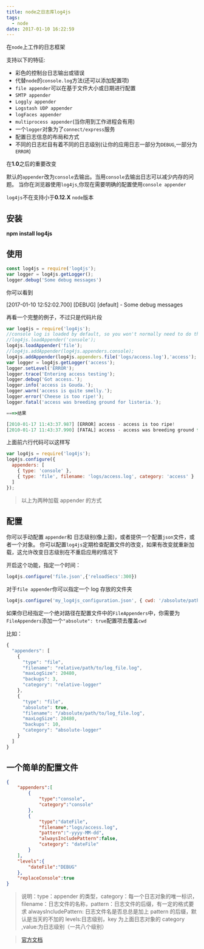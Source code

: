 ```yaml
---
title: node之日志库log4js
tags:
  - node
date: 2017-01-10 16:22:59
---
```



在`node`上工作的日志框架

<!--more-->

支持以下的特征:

* 彩色的控制台日志输出或错误
* 代替`node`的`console.log`方法(还可以添加配置项)
* `file appender`可以在基于文件大小或日期进行配置
* `SMTP appender`
* `Loggly appender`
* `Logstash UDP appender`
* `logFaces appender`
* `multiprocess appender`(当你用到工作进程会有用)
* 一个`logger`对象为了`connect/express`服务
* 配置日志信息的布局和方式
* 不同的日志栏目有着不同的日志级别(让你的应用日志一部分为`DEBUG`,一部分为`ERROR`)

在**1.0**之后的重要改变

默认的`appender`改为`console`去输出。当用`console`去输出日志可以减少内存的问题。
当你在浏览器使用`log4js`,你现在需要明确的配置使用`console appender`

`log4js`不在支持小于**0.12.X** `node`版本

## 安装

**npm install log4js**

## 使用

```js
const log4js = require('log4js');
var logger = log4js.getLogger();
logger.debug('Some debug messages')
```

你可以看到

[2017-01-10 12:52:02.700] [DEBUG] [default] - Some debug messages

再看一个完整的例子，不过只是代码片段

```js
var log4js = require('log4js');
//console log is loaded by default, so you won't normally need to do this
//log4js.loadAppender('console');
log4js.loadAppender('file');
//log4js.addAppender(log4js.appenders.console);
log4js.addAppender(log4js.appenders.file('logs/access.log'),'access');
var logger = log4js.getLogger('access');
logger.setLevel('ERROR');
logger.trace('Entering access testing');
logger.debug('Got access.');
logger.info('access is Gouda.');
logger.warn('access is quite smelly.');
logger.error('Cheese is too ripe!');
logger.fatal('access was breeding ground for listeria.');

===>结果

[2010-01-17 11:43:37.987] [ERROR] access - access is too ripe!
[2010-01-17 11:43:37.990] [FATAL] access - access was breeding ground for listeria.

```

上面前六行代码可以这样写
```js
var log4js = require('log4js');
log4js.configure({
  appenders: [
    { type: 'console' },
    { type: 'file', filename: 'logs/access.log', category: 'access' }
  ]
});
```

>以上为两种加载 appender 的方式

## 配置

你可以手动配置 `appender`和 日志级别(像上面)，或者提供一个配置`json`文件，或者一个对象。
你可以配置`log4js`定期检查配置文件的改变，如果有改变就重新加载，这允许改变日志级别在不重启应用的情况下

开启这个功能，指定一个时间：
```js
log4js.configure('file.json',{'reloadSecs':300})
```

对于`file appender`你可以指定一个 log 存放的文件夹

```js
log4js.configure('my_log4js_configuration.json', { cwd: '/absolute/path/to/log/dir' });
```

如果你已经指定一个绝对路径在配置文件中的`FileAppenders`中，你需要为`FileAppenders`添加一个`"absolute": true`配置项去覆盖`cwd`

比如：
```js
{
  "appenders": [
    {
      "type": "file",
      "filename": "relative/path/to/log_file.log",
      "maxLogSize": 20480,
      "backups": 3,
      "category": "relative-logger"
    },
    {
      "type": "file",
      "absolute": true,
      "filename": "/absolute/path/to/log_file.log",
      "maxLogSize": 20480,
      "backups": 10,
      "category": "absolute-logger"          
    }
  ]
}
```

## 一个简单的配置文件

```json
{
    "appenders":[
        {
            "type":"console",
            "category":"console"
        },
        {
            "type":"dateFile",
            "filename":"logs/access.log",
            "pattern":"-yyyy-MM-dd",
            "alwaysIncludePattern":false,
            "category": "dateFile"
        }
    ],
    "levels":{
        "dateFile":"DEBUG"
    },
    "replaceConsole":true
}
```

>说明：type：appender 的类型，category：每一个日志对象的唯一标识，filename：日志文件的名称，pattern：日志文件的后缀，有一定的格式要求
> alwaysIncludePattern: 日志文件名是否总总是加上 pattern 的后缀，默认是当天的不加的
> levels:日志级别，key 为上面日志对象的 category ,value:为日志级别（一共八个级别）

>[官方文档](https://github.com/nomiddlename/log4js-node/wiki)